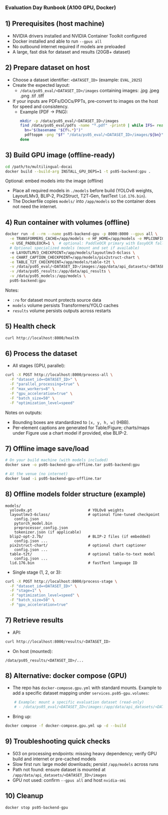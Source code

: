### Evaluation Day Runbook (A100 GPU, Docker)

## 1) Prerequisites (host machine)
- NVIDIA drivers installed and NVIDIA Container Toolkit configured
- Docker installed and able to run `--gpus all`
- No outbound internet required if models are preloaded
- A large, fast disk for dataset and results (20GB+ dataset)

## 2) Prepare dataset on host
- Choose a dataset identifier: `<DATASET_ID>` (example: `EVAL_2025`)
- Create the expected layout:
  - `/data/ps05_eval/<DATASET_ID>/images` containing images: .jpg .jpeg .png .tif .tiff
- If your inputs are PDFs/DOCs/PPTs, pre-convert to images on the host for speed and consistency.
  - Example (PDF → PNG):
    ```bash
    mkdir -p /data/ps05_eval/<DATASET_ID>/images
    find /data/ps05_eval/pdfs -name "*.pdf" -print0 | while IFS= read -r -d '' f; do
      bn="$(basename "${f%.*}")"
      pdftoppm -png "$f" "/data/ps05_eval/<DATASET_ID>/images/${bn}"
    done
    ```

## 3) Build GPU image (offline-ready)
```bash
cd /path/to/multilingual-docai
docker build --build-arg INSTALL_GPU_DEPS=1 -t ps05-backend:gpu .
```

Optional: embed models into the image (offline)
- Place all required models in `./models` before build (YOLOv8 weights, LayoutLMv3, BLIP‑2, Pix2Struct, T2T‑Gen, fastText `lid.176.bin`).
- The Dockerfile copies `models/` into `/app/models` so the container does not need the internet.

## 4) Run container with volumes (offline)
```bash
docker run -d --rm --name ps05-backend-gpu -p 8000:8000 --gpus all \
  -e TRANSFORMERS_CACHE=/app/models -e HF_HOME=/app/models -e MPLCONFIGDIR=/tmp \
  -e USE_PADDLEOCR=1 \  # optional: PaddleOCR primary with EasyOCR fallback
  # Optional specialized models (mount and set if available)
  -e LAYOUTLMV3_CHECKPOINT=/app/models/layoutlmv3-6class \
  -e CHART_CAPTION_CHECKPOINT=/app/models/pix2struct-chart \
  -e TABLE_T2T_CHECKPOINT=/app/models/table-t2t \
  -v /data/ps05_eval/<DATASET_ID>/images:/app/data/api_datasets/<DATASET_ID>/images:ro \
  -v /data/ps05_results:/app/data/api_results \
  -v /data/ps05_models:/app/models \
  ps05-backend:gpu
```

Notes:
- `:ro` for dataset mount protects source data
- `models` volume persists Transformers/YOLO caches
- `results` volume persists outputs across restarts

## 5) Health check
```bash
curl http://localhost:8000/health
```

## 6) Process the dataset
- All stages (GPU, parallel):
```bash
curl -X POST http://localhost:8000/process-all \
  -F "dataset_id=<DATASET_ID>" \
  -F "parallel_processing=true" \
  -F "max_workers=8" \
  -F "gpu_acceleration=true" \
  -F "batch_size=50" \
  -F "optimization_level=speed"
```

Notes on outputs:
- Bounding boxes are standardized to `[x, y, h, w]` (HBB).
- Per-element captions are generated for Table/Figure; charts/maps under Figure use a chart model if provided, else BLIP-2.

## 7) Offline image save/load
```bash
# On your build machine (with models included)
docker save -o ps05-backend-gpu-offline.tar ps05-backend:gpu

# At the venue (no internet)
docker load -i ps05-backend-gpu-offline.tar
```

## 8) Offline models folder structure (example)
```
models/
  yolov8x.pt                         # YOLOv8 weights
  layoutlmv3-6class/                 # optional fine-tuned checkpoint
    config.json
    pytorch_model.bin
    preprocessor_config.json
    tokenizer.json (if applicable)
  blip2-opt-2.7b/                    # BLIP-2 files (if embedded)
    config.json ...
  pix2struct-chart/                  # optional chart captioner
    config.json ...
  table-t2t/                         # optional table-to-text model
    config.json ...
  lid.176.bin                        # fastText language ID
```

- Single stage (1, 2, or 3):
```bash
curl -X POST http://localhost:8000/process-stage \
  -F "dataset_id=<DATASET_ID>" \
  -F "stage=1" \
  -F "optimization_level=speed" \
  -F "batch_size=50" \
  -F "gpu_acceleration=true"
```

## 7) Retrieve results
- API:
```bash
curl http://localhost:8000/results/<DATASET_ID>
```
- On host (mounted):
```
/data/ps05_results/<DATASET_ID>/...
```

## 8) Alternative: docker compose (GPU)
- The repo has `docker-compose.gpu.yml` with standard mounts. Example to add a specific dataset mapping under `services.ps05-gpu.volumes`:
```yaml
    # Example: mount a specific evaluation dataset (read-only)
    # - /data/ps05_eval/<DATASET_ID>/images:/app/data/api_datasets/<DATASET_ID>/images:ro
```
- Bring up:
```bash
docker compose -f docker-compose.gpu.yml up -d --build
```

## 9) Troubleshooting quick checks
- 503 on processing endpoints: missing heavy dependency; verify GPU build and internet or pre-cached models
- Slow first run: large model downloads; persist `/app/models` across runs
- Path not found: ensure dataset is mounted at `/app/data/api_datasets/<DATASET_ID>/images`
- GPU not used: confirm `--gpus all` and host `nvidia-smi`

## 10) Cleanup
```bash
docker stop ps05-backend-gpu
```


